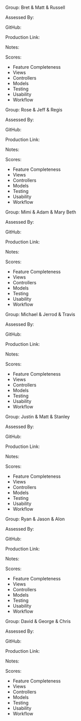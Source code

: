 Group: Bret & Matt & Russell

Assessed By:

GitHub:

Production Link:

Notes:

Scores:

* Feature Completeness
* Views
* Controllers
* Models
* Testing
* Usability
* Workflow


Group: Rose & Jeff & Regis

Assessed By:

GitHub:

Production Link:

Notes:

Scores:

* Feature Completeness
* Views
* Controllers
* Models
* Testing
* Usability
* Workflow


Group: Mimi & Adam & Mary Beth

Assessed By:

GitHub:

Production Link:

Notes:

Scores:

* Feature Completeness
* Views
* Controllers
* Models
* Testing
* Usability
* Workflow


Group: Michael & Jerrod & Travis

Assessed By:

GitHub:

Production Link:

Notes:

Scores:

* Feature Completeness
* Views
* Controllers
* Models
* Testing
* Usability
* Workflow


Group: Justin & Matt & Stanley

Assessed By:

GitHub:

Production Link:

Notes:

Scores:

* Feature Completeness
* Views
* Controllers
* Models
* Testing
* Usability
* Workflow


Group: Ryan & Jason & Alon

Assessed By:

GitHub:

Production Link:

Notes:

Scores:

* Feature Completeness
* Views
* Controllers
* Models
* Testing
* Usability
* Workflow


Group: David & George & Chris

Assessed By:

GitHub:

Production Link:

Notes:

Scores:

* Feature Completeness
* Views
* Controllers
* Models
* Testing
* Usability
* Workflow
